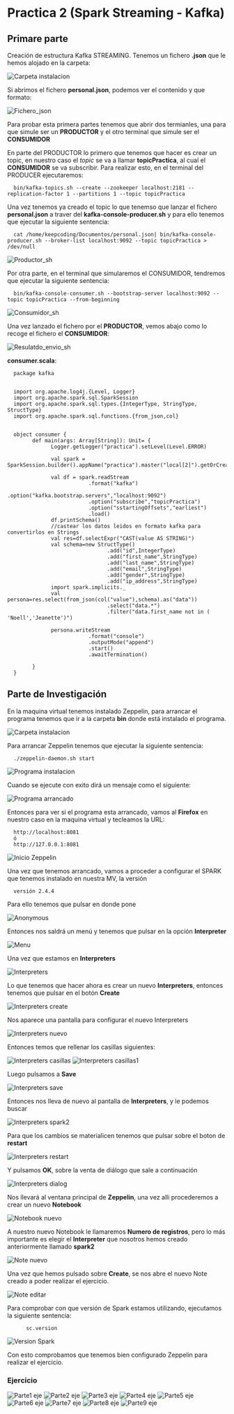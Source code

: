 # Practica 2 (Spark Streaming - Kafka)

## Primare parte

Creación de estructura Kafka STREAMING.
Tenemos un fichero __.json__ que le hemos alojado en la carpeta:

![Carpeta instalacion](/imagenes/carpeta_ficheros.jpg "Carpeta instalación")

Si abrimos el fichero __personal.json__, podemos ver el contenido y que formato:

![Fichero_json](/imagenes/fichero_json.jpg "Fichero json")

Para probar esta primera partes tenemos que abrir dos termianles, una para que simule ser un __PRODUCTOR__ y el otro terminal que simule ser el __CONSUMIDOR__

En parte del PRODUCTOR lo primero que tenemos que hacer es crear un topic, en nuestro caso el *topic* se va a llamar **topicPractica**, al cual el __CONSUMIDOR__ se va subscribir. Para realizar esto, en el terminal del PRODUCER ejecutaremos:

      bin/kafka-topics.sh --create --zookeeper localhost:2181 --replication-factor 1 --partitions 1 --topic topicPractica

Una vez tenemos ya creado el topic lo que tenemso que lanzar el fichero __personal.json__ a traver del __kafka-console-producer.sh__ y para ello tenemos que ejecutar la siguiente sentencia:

      cat /home/keepcoding/Documentos/personal.json| bin/kafka-console-producer.sh --broker-list localhost:9092 --topic topicPractica > /dev/null

![Productor_sh](/imagenes/productor_sh.jpg "Productor sh")

Por otra parte, en el terminal que simularemos el CONSUMIDOR, tendremos que ejecutar la siguiente sentencia:

      bin/kafka-console-consumer.sh --bootstrap-server localhost:9092 --topic topicPractica --from-beginning

![Consumidor_sh](/imagenes/consumidor_sh.jpg "Consumidor sh")

Una vez lanzado el fichero por el __PRODUCTOR__, vemos abajo como lo recoge el fichero el __CONSUMIDOR__:

![Resulatdo_envio_sh](/imagenes/resultado_pc_sh.jpg "Resultado del envio por sh")


__consumer.scala__:

      package kafka


      import org.apache.log4j.{Level, Logger}
      import org.apache.spark.sql.SparkSession
      import org.apache.spark.sql.types.{IntegerType, StringType, StructType}
      import org.apache.spark.sql.functions.{from_json,col}


      object consumer {
            def main(args: Array[String]): Unit= {
                  Logger.getLogger("practica").setLevel(Level.ERROR)

                  val spark = SparkSession.builder().appName("practica").master("local[2]").getOrCreate()

                  val df = spark.readStream
                              .format("kafka")
                              .option("kafka.bootstrap.servers","localhost:9092")
                              .option("subscribe","topicPractica")
                              .option("sstartingOffsets","earliest")
                              .load()
                  df.printSchema()
                  //castear los datos leidos en formato kafka para convertirlos en Strings
                  val res=df.selectExpr("CAST(value AS STRING)")
                  val schema=new StructType()
                                    .add("id",IntegerType)
                                    .add("first_name",StringType)
                                    .add("last_name",StringType)
                                    .add("email",StringType)
                                    .add("gender",StringType)
                                    .add("ip_address",StringType)
                  import spark.implicits._
                  val persona=res.select(from_json(col("value"),schema).as("data"))
                                    .select("data.*")
                                    .filter("data.first_name not in ( 'Noell','Jeanette')")

                  persona.writeStream
                              .format("console")
                              .outputMode("append")
                              .start()
                              .awaitTermination()

            }
      }

## Parte de Investigación

En la maquina virtual tenemos instalado Zeppelin, para arrancar el programa tenemos que ir a la carpeta __bin__ donde está instalado el programa.

![Carpeta instalacion](/imagenes/z01.jpg "Carpeta instalación")

Para arrancar Zeppelin tenemos que ejecutar la siguiente sentencia:

      ./zeppelin-daemon.sh start

![Programa instalacion](/imagenes/z02.jpg "Programa instalación")

Cuando se ejecute con exito dirá un mensaje como el siguiente:

![Programa arrancado](/imagenes/z05.jpg "Programa arrancado")

Entonces para ver si el programa esta arrancado, vamos al **Firefox** en nuestro caso en la maquina virtual y tecleamos la URL:

      http://localhost:8081
      ó
      http://127.0.0.1:8081
 
![Inicio Zeppelin](/imagenes/z1.jpg "Inicio Zeppelin")

Una vez que tenemos arrancado, vamos a proceder a configurar el SPARK que tenemos instalado en nuestra MV, la versión 

      versión 2.4.4
Para ello tenemos que pulsar en donde pone

![Anonymous](/imagenes/z3.jpg "Anonymous")

Entonces nos saldrá un menú y tenemos que pulsar en la opción **Interpreter**

![Menu](/imagenes/z4.jpg "Menú")

Una vez que estamos en **Interpreters**

![Interpreters](/imagenes/z5.jpg "Interpreters")

Lo que tenemos que hacer ahora es crear un nuevo __Interpreters__, entonces tenemos que pulsar en el botón **Create**

![Interpreters create](/imagenes/z50.jpg "Interpreters create")

Nos aparece una pantalla para configurar el nuevo Interpreters

![Interpreters nuevo](/imagenes/z6.jpg "Interpreters nuevo")

Entonces temos que rellenar los casillas siguientes:

![Interpreters casillas](/imagenes/z7.jpg "Interpreters casillas")
![Interpreters casillas1](/imagenes/z9.jpg "Interpreters casillas1")

Luego pulsamos a **Save**

![Interpreters save](/imagenes/z10.jpg "Interpreters save")

Entonces nos lleva de nuevo al pantalla de **Interpreters**, y le podemos buscar

![Interpreters spark2](/imagenes/z11.jpg "Interpreters spark2")

Para que los cambios se materialicen tenemos que pulsar sobre el boton de **restart**

![Interpreters restart](/imagenes/z111.jpg "Interpreters restart")

Y pulsamos **OK**, sobre la venta de diálogo que sale a continuación

![Interpreters dialog](/imagenes/z13.jpg "Interpreters dialog")

Nos llevará al ventana principal de **Zeppelin**, una vez alli procederemos a crear un nuevo **Notebook**

![Notebook nuevo](/imagenes/z141.jpg "Notebook nuevo")

A nuestro nuevo Notebook le llamaremos **Numero de registros**, pero lo más importante es elegir el **Interpreter** que nosotros hemos creado anteriormente llamado **spark2**

![Note nuevo](/imagenes/z14.jpg "Note nuevo")

Una vez que hemos pulsado sobre **Create**, se nos abre el nuevo Note creado a poder realizar el ejercicio.

![Note editar](/imagenes/z15.jpg "Note editar")

Para comprobar con que versión de Spark estamos utilizando, ejecutamos la siguiente sentencia:

          sc.version
![Version Spark](/imagenes/z21.jpg "Version Spark")

Con esto comprobamos que tenemos bien configurado Zeppelin para realizar el ejercicio.

### Ejercicio

![Parte1 eje](/imagenes/zeje1.jpg "Parte1 eje")
![Parte2 eje](/imagenes/zeje2.jpg "Parte2 eje")
![Parte3 eje](/imagenes/zeje3.jpg "Parte3 eje")
![Parte4 eje](/imagenes/zeje4.jpg "Parte4 eje")
![Parte5 eje](/imagenes/zeje5.jpg "Parte5 eje")
![Parte6 eje](/imagenes/zeje6.jpg "Parte6 eje")
![Parte7 eje](/imagenes/zeje7.jpg "Parte7 eje")
![Parte8 eje](/imagenes/zeje8.jpg "Parte8 eje")
![Parte9 eje](/imagenes/zeje9.jpg "Parte9 eje")

